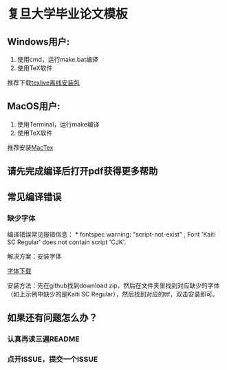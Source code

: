 # 复旦大学毕业论文模板

## Windows用户: 

1. 使用cmd，运行make.bat编译
2. 使用TeX软件

推荐下载[texlive离线安装包](https://mirrors.tuna.tsinghua.edu.cn/CTAN/systems/texlive/Images/)

## MacOS用户:

1. 使用Terminal，运行make编译
2. 使用TeX软件

推荐安装[MacTex](https://tug.org/mactex/mactex-download.html)


## 请先完成编译后打开pdf获得更多帮助

## 常见编译错误

### 缺少字体

编译错误常见报错信息：
\* fontspec warning: "script-not-exist" , Font 'Kaiti SC Regular' does not contain script 'CJK'.

解决方案：安装字体

[字体下载](https://github.com/dolbydu/font)

安装方法：先在github找到download zip，然后在文件夹里找到对应缺少的字体（如上示例中缺少的是Kaiti SC Regular），然后找到对应的ttf，双击安装即可。

## 如果还有问题怎么办？

### 认真再读三遍README

### 点开ISSUE，提交一个ISSUE

